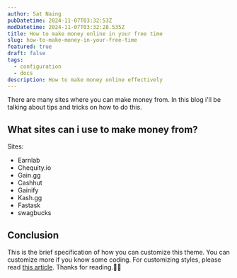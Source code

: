 ```yaml
---
author: Sat Naing
pubDatetime: 2024-11-07T03:32:53Z
modDatetime: 2024-11-07T03:32:28.535Z
title: How to make money online in your free time
slug: how-to-make-money-in-your-free-time
featured: true
draft: false
tags:
  - configuration
  - docs
description: How to make money online effectively
---
```


There are many sites where you can make money from. In this blog i'll be talking about tips and tricks on how to do this. 

## What sites can i use to make money from?

Sites:
- Earnlab
- Chequity.io
- Gain.gg 
- Cashhut
- Gainify
- Kash.gg
- Fastask
- swagbucks




## Conclusion

This is the brief specification of how you can customize this theme. You can customize more if you know some coding. For customizing styles, please read [this article](https://astro-paper.pages.dev/posts/customizing-astropaper-theme-color-schemes/). Thanks for reading.✌🏻
